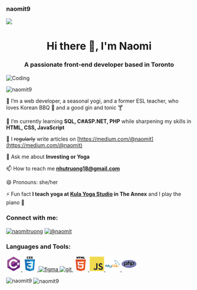 ### naomit9
![](https://media.giphy.com/headers/GitHub/w8ZJLtJbmuph.gif)


<h1 align="center">Hi there 👋, I'm Naomi</h1>
<h3 align="center">A passionate front-end developer based in Toronto</h3>
<img align="center" alt="Coding" width="300" src="https://i.pinimg.com/originals/4d/f9/61/4df9610f0039c5f5116aa2f77a357259.gif">

<p align="left"> <img src="https://komarev.com/ghpvc/?username=naomit9&label=Profile%20views&color=0e75b6&style=flat" alt="naomit9" /> </p>

💃 I’m a web developer, a seasonal yogi, and a former ESL teacher, who loves Korean BBQ 🍖 and a good gin and tonic 🍸

🌱 I’m currently learning **SQL, C#ASP.NET, PHP** while sharpening my skills in **HTML, CSS, JavaScript**

📝 I ~~regularly~~ write articles on [https://medium.com/@naomit](https://medium.com/@naomit)

💬 Ask me about **Investing or Yoga**

📫 How to reach me **nhutruong18@gmail.com**

😄 Pronouns: she/her

⚡ Fun fact **I teach yoga at [Kula Yoga Studio](https://mykula.org/) in The Annex** and I play the piano 🎹

<h3 align="left">Connect with me:</h3>
<p align="left">
<a href="https://linkedin.com/in/naomitruong" target="blank"><img align="center" src="https://raw.githubusercontent.com/rahuldkjain/github-profile-readme-generator/master/src/images/icons/Social/linked-in-alt.svg" alt="naomitruong" height="30" width="40" /></a>
<a href="https://medium.com/@naomit" target="blank"><img align="center" src="https://raw.githubusercontent.com/rahuldkjain/github-profile-readme-generator/master/src/images/icons/Social/medium.svg" alt="@naomit" height="30" width="40" /></a>
</p>

<h3 align="left">Languages and Tools:</h3>
<p align="left"> <a href="https://www.w3schools.com/cs/" target="_blank" rel="noreferrer"> <img src="https://raw.githubusercontent.com/devicons/devicon/master/icons/csharp/csharp-original.svg" alt="csharp" width="40" height="40"/> </a> <a href="https://www.w3schools.com/css/" target="_blank" rel="noreferrer"> <img src="https://raw.githubusercontent.com/devicons/devicon/master/icons/css3/css3-original-wordmark.svg" alt="css3" width="40" height="40"/> </a> <a href="https://www.figma.com/" target="_blank" rel="noreferrer"> <img src="https://www.vectorlogo.zone/logos/figma/figma-icon.svg" alt="figma" width="40" height="40"/> </a> <a href="https://git-scm.com/" target="_blank" rel="noreferrer"> <img src="https://www.vectorlogo.zone/logos/git-scm/git-scm-icon.svg" alt="git" width="40" height="40"/> </a> <a href="https://www.w3.org/html/" target="_blank" rel="noreferrer"> <img src="https://raw.githubusercontent.com/devicons/devicon/master/icons/html5/html5-original-wordmark.svg" alt="html5" width="40" height="40"/> </a> <a href="https://developer.mozilla.org/en-US/docs/Web/JavaScript" target="_blank" rel="noreferrer"> <img src="https://raw.githubusercontent.com/devicons/devicon/master/icons/javascript/javascript-original.svg" alt="javascript" width="40" height="40"/> </a> <a href="https://www.mysql.com/" target="_blank" rel="noreferrer"> <img src="https://raw.githubusercontent.com/devicons/devicon/master/icons/mysql/mysql-original-wordmark.svg" alt="mysql" width="40" height="40"/> </a> <a href="https://www.php.net" target="_blank" rel="noreferrer"> <img src="https://raw.githubusercontent.com/devicons/devicon/master/icons/php/php-original.svg" alt="php" width="40" height="40"/> </a> </p>

<p><img align="left" src="https://github-readme-stats.vercel.app/api/top-langs?username=naomit9&show_icons=true&locale=en&layout=compact" alt="naomit9" /></p>

<p>&nbsp;<img align="center" src="https://github-readme-stats.vercel.app/api?username=naomit9&show_icons=true&locale=en" alt="naomit9" /></p>
